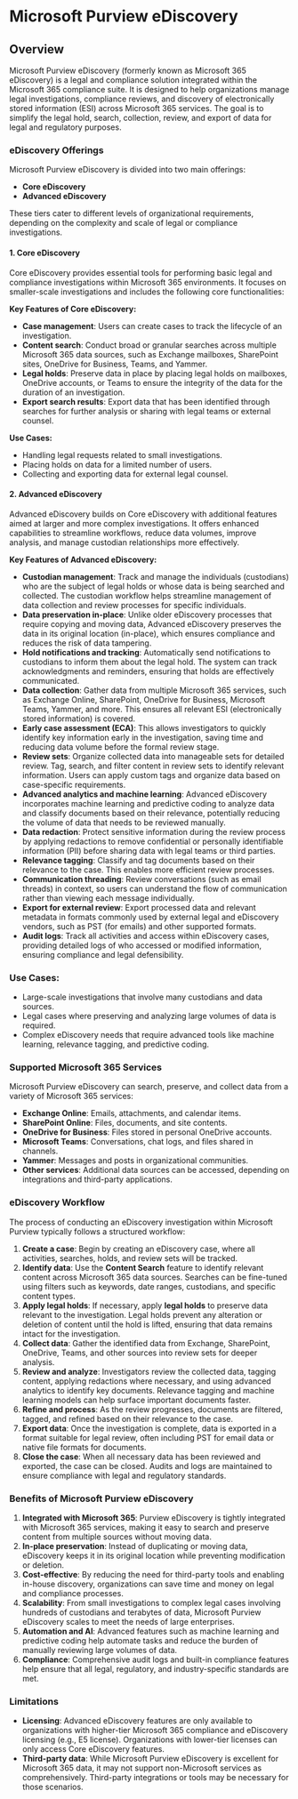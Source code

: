 # Microsoft Purview eDiscovery

## Overview

Microsoft Purview eDiscovery (formerly known as Microsoft 365 eDiscovery) is a legal and compliance solution integrated within the Microsoft 365 compliance suite. It is designed to help organizations manage legal investigations, compliance reviews, and discovery of electronically stored information (ESI) across Microsoft 365 services. The goal is to simplify the legal hold, search, collection, review, and export of data for legal and regulatory purposes.

### eDiscovery Offerings

Microsoft Purview eDiscovery is divided into two main offerings:

* **Core eDiscovery**
* **Advanced eDiscovery**

These tiers cater to different levels of organizational requirements, depending on the complexity and scale of legal or compliance investigations.

#### 1. **Core eDiscovery**

Core eDiscovery provides essential tools for performing basic legal and compliance investigations within Microsoft 365 environments. It focuses on smaller-scale investigations and includes the following core functionalities:

**Key Features of Core eDiscovery:**

* **Case management**: Users can create cases to track the lifecycle of an investigation.
* **Content search**: Conduct broad or granular searches across multiple Microsoft 365 data sources, such as Exchange mailboxes, SharePoint sites, OneDrive for Business, Teams, and Yammer.
* **Legal holds**: Preserve data in place by placing legal holds on mailboxes, OneDrive accounts, or Teams to ensure the integrity of the data for the duration of an investigation.
* **Export search results**: Export data that has been identified through searches for further analysis or sharing with legal teams or external counsel.

**Use Cases:**

* Handling legal requests related to small investigations.
* Placing holds on data for a limited number of users.
* Collecting and exporting data for external legal counsel.

#### **2. Advanced eDiscovery**

Advanced eDiscovery builds on Core eDiscovery with additional features aimed at larger and more complex investigations. It offers enhanced capabilities to streamline workflows, reduce data volumes, improve analysis, and manage custodian relationships more effectively.

**Key Features of Advanced eDiscovery:**

* **Custodian management**: Track and manage the individuals (custodians) who are the subject of legal holds or whose data is being searched and collected. The custodian workflow helps streamline management of data collection and review processes for specific individuals.
* **Data preservation in-place**: Unlike older eDiscovery processes that require copying and moving data, Advanced eDiscovery preserves the data in its original location (in-place), which ensures compliance and reduces the risk of data tampering.
* **Hold notifications and tracking**: Automatically send notifications to custodians to inform them about the legal hold. The system can track acknowledgments and reminders, ensuring that holds are effectively communicated.
* **Data collection**: Gather data from multiple Microsoft 365 services, such as Exchange Online, SharePoint, OneDrive for Business, Microsoft Teams, Yammer, and more. This ensures all relevant ESI (electronically stored information) is covered.
* **Early case assessment (ECA)**: This allows investigators to quickly identify key information early in the investigation, saving time and reducing data volume before the formal review stage.
* **Review sets**: Organize collected data into manageable sets for detailed review. Tag, search, and filter content in review sets to identify relevant information. Users can apply custom tags and organize data based on case-specific requirements.
* **Advanced analytics and machine learning**: Advanced eDiscovery incorporates machine learning and predictive coding to analyze data and classify documents based on their relevance, potentially reducing the volume of data that needs to be reviewed manually.
* **Data redaction**: Protect sensitive information during the review process by applying redactions to remove confidential or personally identifiable information (PII) before sharing data with legal teams or third parties.
* **Relevance tagging**: Classify and tag documents based on their relevance to the case. This enables more efficient review processes.
* **Communication threading**: Review conversations (such as email threads) in context, so users can understand the flow of communication rather than viewing each message individually.
* **Export for external review**: Export processed data and relevant metadata in formats commonly used by external legal and eDiscovery vendors, such as PST (for emails) and other supported formats.
* **Audit logs**: Track all activities and access within eDiscovery cases, providing detailed logs of who accessed or modified information, ensuring compliance and legal defensibility.

### **Use Cases:**

* Large-scale investigations that involve many custodians and data sources.
* Legal cases where preserving and analyzing large volumes of data is required.
* Complex eDiscovery needs that require advanced tools like machine learning, relevance tagging, and predictive coding.

### **Supported Microsoft 365 Services**

Microsoft Purview eDiscovery can search, preserve, and collect data from a variety of Microsoft 365 services:

* **Exchange Online**: Emails, attachments, and calendar items.
* **SharePoint Online**: Files, documents, and site contents.
* **OneDrive for Business**: Files stored in personal OneDrive accounts.
* **Microsoft Teams**: Conversations, chat logs, and files shared in channels.
* **Yammer**: Messages and posts in organizational communities.
* **Other services**: Additional data sources can be accessed, depending on integrations and third-party applications.

### **eDiscovery Workflow**

The process of conducting an eDiscovery investigation within Microsoft Purview typically follows a structured workflow:

1. **Create a case**: Begin by creating an eDiscovery case, where all activities, searches, holds, and review sets will be tracked.
2. **Identify data**: Use the **Content Search** feature to identify relevant content across Microsoft 365 data sources. Searches can be fine-tuned using filters such as keywords, date ranges, custodians, and specific content types.
3. **Apply legal holds**: If necessary, apply **legal holds** to preserve data relevant to the investigation. Legal holds prevent any alteration or deletion of content until the hold is lifted, ensuring that data remains intact for the investigation.
4. **Collect data**: Gather the identified data from Exchange, SharePoint, OneDrive, Teams, and other sources into review sets for deeper analysis.
5. **Review and analyze**: Investigators review the collected data, tagging content, applying redactions where necessary, and using advanced analytics to identify key documents. Relevance tagging and machine learning models can help surface important documents faster.
6. **Refine and process**: As the review progresses, documents are filtered, tagged, and refined based on their relevance to the case.
7. **Export data**: Once the investigation is complete, data is exported in a format suitable for legal review, often including PST for email data or native file formats for documents.
8. **Close the case**: When all necessary data has been reviewed and exported, the case can be closed. Audits and logs are maintained to ensure compliance with legal and regulatory standards.

### **Benefits of Microsoft Purview eDiscovery**

1. **Integrated with Microsoft 365**: Purview eDiscovery is tightly integrated with Microsoft 365 services, making it easy to search and preserve content from multiple sources without moving data.
2. **In-place preservation**: Instead of duplicating or moving data, eDiscovery keeps it in its original location while preventing modification or deletion.
3. **Cost-effective**: By reducing the need for third-party tools and enabling in-house discovery, organizations can save time and money on legal and compliance processes.
4. **Scalability**: From small investigations to complex legal cases involving hundreds of custodians and terabytes of data, Microsoft Purview eDiscovery scales to meet the needs of large enterprises.
5. **Automation and AI**: Advanced features such as machine learning and predictive coding help automate tasks and reduce the burden of manually reviewing large volumes of data.
6. **Compliance**: Comprehensive audit logs and built-in compliance features help ensure that all legal, regulatory, and industry-specific standards are met.

### **Limitations**

* **Licensing**: Advanced eDiscovery features are only available to organizations with higher-tier Microsoft 365 compliance and eDiscovery licensing (e.g., E5 license). Organizations with lower-tier licenses can only access Core eDiscovery features.
* **Third-party data**: While Microsoft Purview eDiscovery is excellent for Microsoft 365 data, it may not support non-Microsoft services as comprehensively. Third-party integrations or tools may be necessary for those scenarios.
